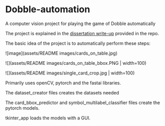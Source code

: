 # Dobble-automation
A computer vision project for playing the game of Dobble automatically

The project is explained in the [dissertation write-up](cm389-dissertation-paper.pdf) provided in the repo.

The basic idea of the project is to automatically perform these steps:

![image](assets/README images/cards_on_table.jpg)

![](assets/README images/cards_on_table_bbox.PNG | width=100) 

![](assets/README images/single_card_crop.jpg | width=100) 

Primarily uses openCV, pytorch and the fastai libraries. 

The dataset_creator files creates the datasets needed

The card_bbox_predictor and symbol_multilabel_classifier files create the pytorch models.

tkinter_app loads the models with a GUI.
